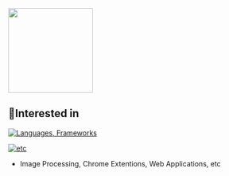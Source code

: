 <a href="https://github.com/sqchaofan">
  <img height=170px src="https://github-readme-stats.vercel.app/api/top-langs/?username=sqchaofan&count_private=true&layout=compact&theme=dark&hide=vue&langs_count=7" />
</a>

## 👀Interested in
[![Languages, Frameworks](https://skillicons.dev/icons?i=py,ts,js,css,html,aiscript,pytorch,react,vue&theme=dark)](https://skillicons.dev)

[![etc](https://skillicons.dev/icons?i=windows,ubuntu,vscode,neovim,misskey&theme=dark)](https://skillicons.dev)

- Image Processing, Chrome Extentions, Web Applications, etc
